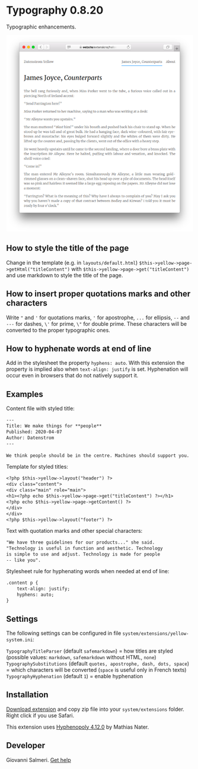 Typography 0.8.20
=================
Typographic enhancements.

<p align="center"><img src="typography-screenshot.png?raw=true" alt="Screenshot"></p>

## How to style the title of the page

Change in the template (e.g. in `layouts/default.html`) `$this->yellow->page->getHtml("titleContent")` with `$this->yellow->page->get("titleContent")` and use markdown to style the title of the page.

## How to insert proper quotations marks and other characters

Write `"` and `'` for quotations marks, `'` for apostrophe, `...` for ellipsis, `--` and `---` for dashes, `\'` for prime, `\"` for double prime. These characters will be converted to the proper typographic ones.

## How to hyphenate words at end of line

Add in the stylesheet the property `hyphens: auto`. With this extension the property is implied also when `text-align: justify` is set. Hyphenation will occur even in browsers that do not natively support it.

## Examples

Content file with styled title:

    ---
    Title: We make things for **people**
    Published: 2020-04-07
    Author: Datenstrom
    ---

    We think people should be in the centre. Machines should support you.

Template for styled titles:

    <?php $this->yellow->layout("header") ?>
    <div class="content">
    <div class="main" role="main">
    <h1><?php echo $this->yellow->page->get("titleContent") ?></h1>
    <?php echo $this->yellow->page->getContent() ?>
    </div>
    </div>
    <?php $this->yellow->layout("footer") ?>

Text with quotation marks and other special characters:

    "We have three guidelines for our products..." she said. 
    "Technology is useful in function and aesthetic. Technology 
    is simple to use and adjust. Technology is made for people 
    -- like you".

Stylesheet rule for hyphenating words when needed at end of line:

    .content p {
        text-align: justify;
        hyphens: auto;
    }

## Settings

The following settings can be configured in file `system/extensions/yellow-system.ini`:

`TypographyTitleParser` (default `safemarkdown`) = how titles are styled (possible values: `markdown`, `safemarkdown` without HTML, `none`)  
`TypographySubstitutions` (default `quotes, apostrophe, dash, dots, space`) = which characters will be converted (`space` is useful only in French texts)  
`TypographyHyphenation` (default `1`) = enable hyphenation  

## Installation

[Download extension](https://github.com/GiovanniSalmeri/yellow-typography/archive/master.zip) and copy zip file into your `system/extensions` folder. Right click if you use Safari.

This extension uses [Hyphenopoly 4.12.0](https://github.com/mnater/Hyphenopoly) by Mathias Nater.

## Developer

Giovanni Salmeri. [Get help](https://datenstrom.se/yellow/help/)
